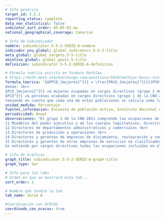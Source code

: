 ```yaml
---
# Info genérica
target_id: 5.5.2
reporting_status: complete
data_non_statistical: false
indicator_sort_order: 05-05-02-aa
national_geographical_coverage: Canarias

# Info de Subindicador
nombre: subindicator.5-5-2-SERIE-A-nombre
indicador_onu_global: global_indicators.5-5-2-title
meta_global: global_targets.5-5-title
objetivo_global: global_goals.5-title
definicion: subindicator.5-5-2-SERIE-A-definicion

# Fórmula teórica escrita en formato MathJax
# https://math.meta.stackexchange.com/questions/5020/mathjax-basic-tutorial-and-quick-reference
formula_teorica: '$$PPCD_{mujeres}^{t} = \frac{PRCD_{mujeres}^{t}}{PCD^{t}} \cdot 100$$ <br>
donde: <br>
$PCD_{mujeres}^{t} =$ mujeres ocupadas en cargos directivos (grupo 1 de la CNO-2011) en el año $t$ <br>
$PCD^{t} =$ personas ocupadas en cargos directivos (grupo 1 de la CNO-2011) en el año $t$ <br>
teniendo en cuenta que cada una de estas poblaciones se calcula como la media aritmética de los cuatro trimestres del año'
unidad_medida: Porcentaje
fuentes_informacion: Encuesta de población activa, Instituto Nacional de Estadística (INE)
periodicidad: Anual
observaciones: "El grupo 1 de la CNO-2011 comprende las ocupaciones de dirección y gerencia, cuyas tareas principales son planificar, dirigir y coordinar la actividad general de las empresas, gobiernos u otras organizaciones, así como formular y revisar la estrategia de las empresas y normativas de los gobiernos. Este grupo se subdivide en cinco subgrupos principales: <br>
11 Miembros del poder ejecutivo y de los cuerpos legislativos; directivos de la Administración Pública y organizaciones de interés social; directores ejecutivos <br>
12 Directores de departamentos administrativos y comerciales <br>
13 Directores de producción y operaciones <br>
14 Directores y gerentes de empresas de alojamiento, restauración y comercio <br>
15 Directores y gerentes de otras empresas de servicios no clasificados bajo otros epígrafes <br>
Se entiende por cargos directivos todas las ocupaciones incluidas en el grupo 1 de la CNO-2011, mientras que se entiende por alta dirección aquellas ocupaciones pertenecientes a los subgrupos 11, 12 y 13 de la CNO-2011."

# Info de Gráficas
graph_title: subindicator.5-5-2-SERIE-A-graph-title
graph_type: bar

# Info para las tabs
# Orden en que se mostrará esta tab...
sort_order: 1

# Nombre que tendrá la tab
tab_name: Serie A

#Coordinación con OCECAS
coordinado_con_ocecas: true
---
```


